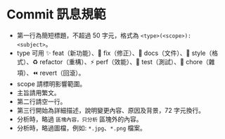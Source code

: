 # Commit 訊息規範

- 第一行為簡短標題，不超過 50 字元，格式為 `<type>(<scope>): <subject>`。
- type 可用 ✨ feat（新功能）、🐛 fix（修正）、📝 docs（文件）、💄 style（格式）、♻️ refactor（重構）、⚡️ perf（效能）、🧪 test（測試）、🔧 chore（雜項）、⏪️ revert（回滾）。
- scope 請標明影響範圍。
- 主旨請用繁文。
- 第二行請空一行。
- 第三行開始為詳細描述，說明變更內容、原因及背景，72 字元換行。
- 分析時，略過 ``` 區塊內容，只分析 ``` 區塊外的內容。
- 分析時，略過圖檔，例如: `*.jpg`、`*.png` 檔案。